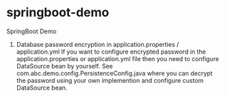 # springboot-demo
SpringBoot Demo

1. Database password encryption in application.properties / application.yml
If you want to configure encrypted password in the application.properties or application.yml file then you need to configure DataSource bean by yourself. See com.abc.demo.config.PersistenceConfig.java where you can decrypt the password using your own implemention and configure custom DataSource bean. 
